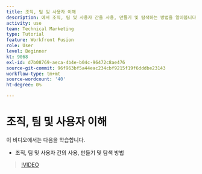 ```yaml
---
title: 조직, 팀 및 사용자 이해
description: 에서 조직, 팀 및 사용자 간을 사용, 만들기 및 탐색하는 방법을 알아봅니다 [!DNL Adobe Workfront Fusion].
activity: use
team: Technical Marketing
type: Tutorial
feature: Workfront Fusion
role: User
level: Beginner
kt: 9068
exl-id: d7b08769-aeca-4b4e-b04c-96472c8ae476
source-git-commit: 96f963bf5a44eac234cbf9215f19f6dddbe23143
workflow-type: tm+mt
source-wordcount: '40'
ht-degree: 0%

---
```


# 조직, 팀 및 사용자 이해

이 비디오에서는 다음을 학습합니다.

* 조직, 팀 및 사용자 간의 사용, 만들기 및 탐색 방법

>[!VIDEO](https://video.tv.adobe.com/v/335309/?quality=12)
